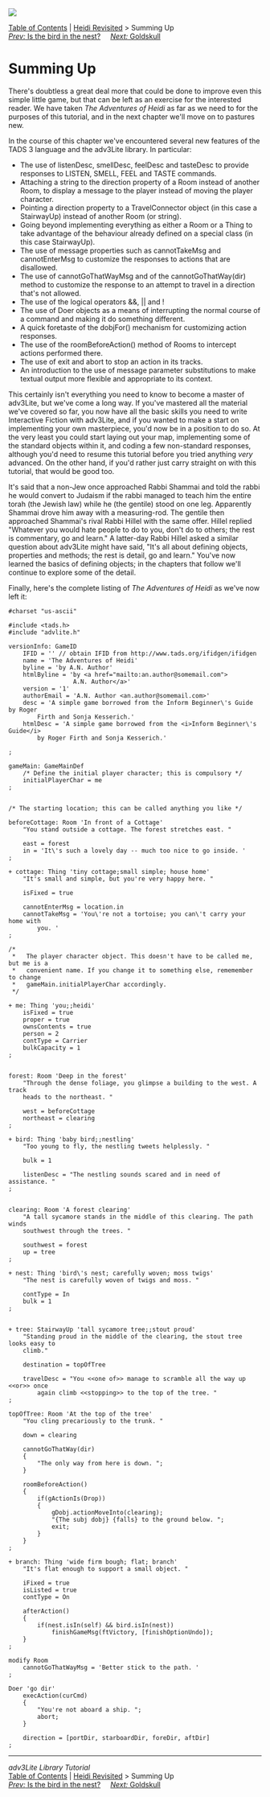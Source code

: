 ---
---
<div class="topbar">

<img src="topbar.jpg" data-border="0" />

</div>

<div class="nav">

<a href="toc.html" class="nav">Table of Contents</a> \|
<a href="revisit.html" class="nav">Heidi Revisited</a> \> Summing Up  
<span class="navnp"><a href="birdinnest.html" class="nav"><em>Prev:</em> Is the bird in the
nest?</a>    
<a href="goldskull.html" class="nav"><em>Next:</em> Goldskull</a>    
</span>

</div>

<div class="main">

# Summing Up

There's doubtless a great deal more that could be done to improve even
this simple little game, but that can be left as an exercise for the
interested reader. We have taken *The Adventures of Heidi* as far as we
need to for the purposes of this tutorial, and in the next chapter we'll
move on to pastures new.

In the course of this chapter we've encountered several new features of
the TADS 3 language and the adv3Lite library. In particular:

- The use of listenDesc, smellDesc, feelDesc and tasteDesc to provide
  responses to LISTEN, SMELL, FEEL and TASTE commands.
- Attaching a string to the direction property of a Room instead of
  another Room, to display a message to the player instead of moving the
  player character.
- Pointing a direction property to a TravelConnector object (in this
  case a StairwayUp) instead of another Room (or string).
- Going beyond implementing everything as either a Room or a Thing to
  take advantage of the behaviour already defined on a special class (in
  this case StairwayUp).
- The use of message properties such as cannotTakeMsg and cannotEnterMsg
  to customize the responses to actions that are disallowed.
- The use of cannotGoThatWayMsg and of the cannotGoThatWay(dir) method
  to customize the response to an attempt to travel in a direction
  that's not allowed.
- The use of the logical operators <span class="code">&&</span>,
  <span class="code">\|\|</span> and <span class="code">!</span>
- The use of Doer objects as a means of interrupting the normal course
  of a command and making it do something different.
- A quick foretaste of the dobjFor() mechanism for customizing action
  responses.
- The use of the roomBeforeAction() method of Rooms to intercept actions
  performed there.
- The use of <span class="code">exit</span> and
  <span class="code">abort</span> to stop an action in its tracks.
- An introduction to the use of message parameter substitutions to make
  textual output more flexible and appropriate to its context.

This certainly isn't everything you need to know to become a master of
adv3Lite, but we've come a long way. If you've mastered all the material
we've covered so far, you now have all the basic skills you need to
write Interactive Fiction with adv3Lite, and if you wanted to make a
start on implementing your own masterpiece, you'd now be in a position
to do so. At the very least you could start laying out your map,
implementing some of the standard objects within it, and coding a few
non-standard responses, although you'd need to resume this tutorial
before you tried anything *very* advanced. On the other hand, if you'd
rather just carry straight on with this tutorial, that would be good
too.

It's said that a non-Jew once approached Rabbi Shammai and told the
rabbi he would convert to Judaism if the rabbi managed to teach him the
entire torah (the Jewish law) while he (the gentile) stood on one leg.
Apparently Shammai drove him away with a measuring-rod. The gentile then
approached Shammai's rival Rabbi Hillel with the same offer. Hillel
replied "Whatever you would hate people to do to you, don't do to
others; the rest is commentary, go and learn." A latter-day Rabbi Hillel
asked a similar question about adv3Lite might have said, "It's all about
defining objects, properties and methods; the rest is detail, go and
learn." You've now learned the basics of defining objects; in the
chapters that follow we'll continue to explore some of the detail.

Finally, here's the complete listing of *The Adventures of Heidi* as
we've now left it:

<div class="code">

    #charset "us-ascii"

    #include <tads.h>
    #include "advlite.h"

    versionInfo: GameID
        IFID = '' // obtain IFID from http://www.tads.org/ifidgen/ifidgen
        name = 'The Adventures of Heidi'
        byline = 'by A.N. Author'
        htmlByline = 'by <a href="mailto:an.author@somemail.com">
                      A.N. Author</a>'
        version = '1'
        authorEmail = 'A.N. Author <an.author@somemail.com>'
        desc = 'A simple game borrowed from the Inform Beginner\'s Guide by Roger
            Firth and Sonja Kesserich.'
        htmlDesc = 'A simple game borrowed from the <i>Inform Beginner\'s Guide</i>
            by Roger Firth and Sonja Kesserich.'    
        
    ;

    gameMain: GameMainDef
        /* Define the initial player character; this is compulsory */
        initialPlayerChar = me
    ;


    /* The starting location; this can be called anything you like */

    beforeCottage: Room 'In front of a Cottage'
        "You stand outside a cottage. The forest stretches east. "
        
        east = forest
        in = 'It\'s such a lovely day -- much too nice to go inside. '
    ;

    + cottage: Thing 'tiny cottage;small simple; house home'
        "It's small and simple, but you're very happy here. "
        
        isFixed = true
        
        cannotEnterMsg = location.in
        cannotTakeMsg = 'You\'re not a tortoise; you can\'t carry your home with
            you. '
    ;

    /* 
     *   The player character object. This doesn't have to be called me, but me is a
     *   convenient name. If you change it to something else, rememember to change
     *   gameMain.initialPlayerChar accordingly.
     */

    + me: Thing 'you;;heidi'   
        isFixed = true    
        proper = true
        ownsContents = true
        person = 2   
        contType = Carrier    
        bulkCapacity = 1
    ;


    forest: Room 'Deep in the forest'
        "Through the dense foliage, you glimpse a building to the west. A track
        heads to the northeast. "
        
        west = beforeCottage
        northeast = clearing
    ;

    + bird: Thing 'baby bird;;nestling'
        "Too young to fly, the nestling tweets helplessly. "
           
        bulk = 1
        
        listenDesc = "The nestling sounds scared and in need of assistance. "
    ;


    clearing: Room 'A forest clearing'
        "A tall sycamore stands in the middle of this clearing. The path winds
        southwest through the trees. "
        
        southwest = forest
        up = tree
    ;

    + nest: Thing 'bird\'s nest; carefully woven; moss twigs'
        "The nest is carefully woven of twigs and moss. "
        
        contType = In   
        bulk = 1
    ;


    + tree: StairwayUp 'tall sycamore tree;;stout proud'     
        "Standing proud in the middle of the clearing, the stout tree looks easy to
        climb."
        
        destination = topOfTree
        
        travelDesc = "You <<one of>> manage to scramble all the way up <<or>> once 
            again climb <<stopping>> to the top of the tree. "
    ;

    topOfTree: Room 'At the top of the tree'
        "You cling precariously to the trunk. "
        
        down = clearing
        
        cannotGoThatWay(dir)
        {
            "The only way from here is down. ";
        }
        
        roomBeforeAction()
        {
            if(gActionIs(Drop))
            {
                gDobj.actionMoveInto(clearing);
                "{The subj dobj} {falls} to the ground below. ";
                exit;
            }
        }
    ;

    + branch: Thing 'wide firm bough; flat; branch'
        "It's flat enough to support a small object. "
        
        iFixed = true
        isListed = true
        contType = On
        
        afterAction()
        {
            if(nest.isIn(self) && bird.isIn(nest))
                finishGameMsg(ftVictory, [finishOptionUndo]);
        }
    ;

    modify Room
        cannotGoThatWayMsg = 'Better stick to the path. '
    ;

    Doer 'go dir'
        execAction(curCmd)
        {
            "You're not aboard a ship. ";
            abort;
        }
        
        direction = [portDir, starboardDir, foreDir, aftDir]
    ;

</div>

</div>

------------------------------------------------------------------------

<div class="navb">

*adv3Lite Library Tutorial*  
<a href="toc.html" class="nav">Table of Contents</a> \|
<a href="revisit.html" class="nav">Heidi Revisited</a> \> Summing Up  
<span class="navnp"><a href="birdinnest.html" class="nav"><em>Prev:</em> Is the bird in the
nest?</a>    
<a href="goldskull.html" class="nav"><em>Next:</em> Goldskull</a>    
</span>

</div>
